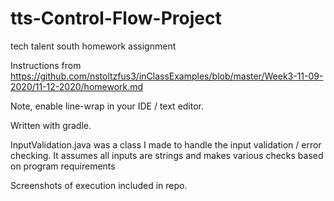 # tts-Control-Flow-Project
tech talent south homework assignment

Instructions from https://github.com/nstoltzfus3/inClassExamples/blob/master/Week3-11-09-2020/11-12-2020/homework.md

Note, enable line-wrap in your IDE / text editor. 

Written with gradle.

InputValidation.java was a class I made to handle the input validation / error checking. 
It assumes all inputs are strings and makes various checks based on program requirements

Screenshots of execution included in repo. 
